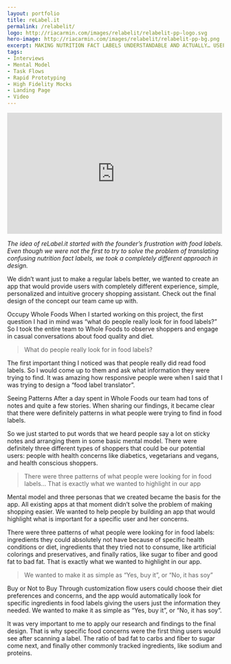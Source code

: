 ```yaml
---
layout: portfolio
title: reLabel.it
permalink: /relabelit/
logo: http://riacarmin.com/images/relabelit/relabelit-pp-logo.svg
hero-image: http://riacarmin.com/images/relabelit/relabelit-pp-bg.png
excerpt: MAKING NUTRITION FACT LABELS UNDERSTANDABLE AND ACTUALLY… USEFUL
tags:
- Interviews
- Mental Model
- Task Flows
- Rapid Prototyping
- High Fidelity Mocks
- Landing Page
- Video
---
```


<div class="portfolio__video"><iframe src="https://player.vimeo.com/video/83741398?color=ffffff&portrait=0" width="500" height="281" frameborder="0" webkitallowfullscreen mozallowfullscreen allowfullscreen></iframe></div>

<em class="text--emphasize">The idea of reLabel.it started with the founder’s frustration with food labels. Even though we were not the first to try to solve the problem of translating confusing nutrition fact labels, we took a completely different approach in design.</em>

We didn’t want just to make a regular labels better, we wanted to create an app that would provide users with completely different experience, simple, personalized and intuitive grocery shopping assistant. Check out the final design of the concept our team came up with.

Occupy Whole Foods When I started working on this project, the first question I had in mind was “what do people really look for in food labels?” So I took the entire team to Whole Foods to observe shoppers and engage in casual conversations about food quality and diet.

>What do people really look for in food labels?

The first important thing I noticed was that people really did read food labels. So I would come up to them and ask what information they were trying to find. It was amazing how responsive people were when I said that I was trying to design a “food label translator”.

Seeing Patterns After a day spent in Whole Foods our team had tons of notes and quite a few stories. When sharing our findings, it became clear that there were definitely patterns in what people were trying to find in food labels.

So we just started to put words that we heard people say a lot on sticky notes and arranging them in some basic mental model. There were definitely three different types of shoppers that could be our potential users: people with health concerns like diabetics, vegetarians and vegans, and health conscious shoppers.

>There were three patterns of what people were looking for in food labels… That is exactly what we wanted to highlight in our app

Mental model and three personas that we created became the basis for the app. All existing apps at that moment didn’t solve the problem of making shopping easier. We wanted to help people by building an app that would highlight what is important for a specific user and her concerns.

There were three patterns of what people were looking for in food labels: ingredients they could absolutely not have because of specific health conditions or diet, ingredients that they tried not to consume, like artificial colorings and preservatives, and finally ratios, like sugar to fiber and good fat to bad fat. That is exactly what we wanted to highlight in our app.

>We wanted to make it as simple as “Yes, buy it”, or “No, it has soy”

Buy or Not to Buy Through customization flow users could choose their diet preferences and concerns, and the app would automatically look for specific ingredients in food labels giving the users just the information they needed. We wanted to make it as simple as “Yes, buy it”, or “No, it has soy”.

It was very important to me to apply our research and findings to the final design. That is why specific food concerns were the first thing users would see after scanning a label. The ratio of bad fat to carbs and fiber to sugar come next, and finally other commonly tracked ingredients, like sodium and proteins.